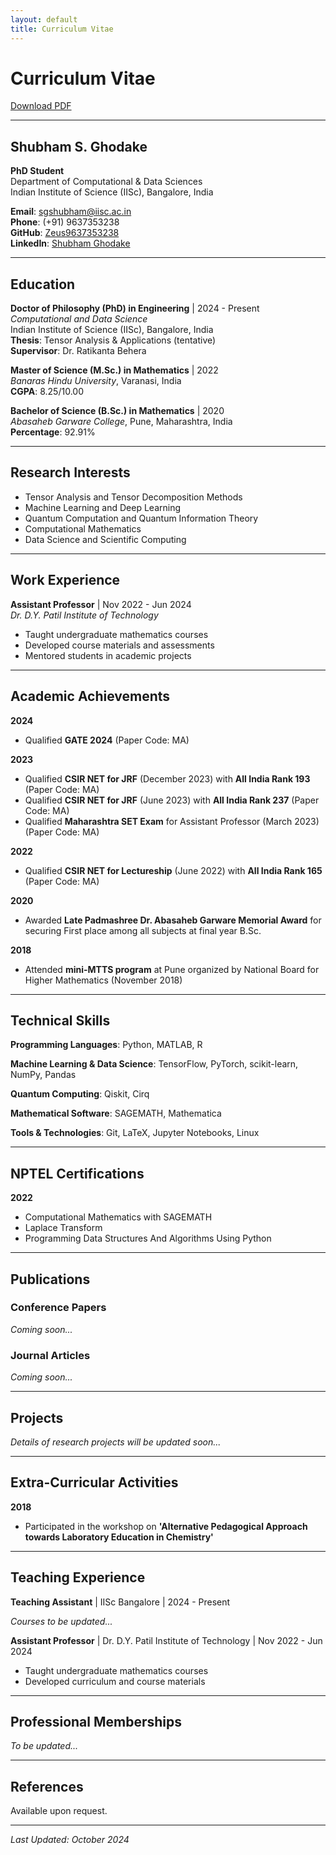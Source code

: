 ```yaml
---
layout: default
title: Curriculum Vitae
---
```


# Curriculum Vitae

[Download PDF](#)

---

## Shubham S. Ghodake

**PhD Student**  
Department of Computational & Data Sciences  
Indian Institute of Science (IISc), Bangalore, India

**Email**: sgshubham@iisc.ac.in  
**Phone**: (+91) 9637353238  
**GitHub**: [Zeus9637353238](https://github.com/Zeus9637353238)  
**LinkedIn**: [Shubham Ghodake](https://linkedin.com/in/shubham-ghodake-2b7a221b1)

---

## Education

**Doctor of Philosophy (PhD) in Engineering** | 2024 - Present  
*Computational and Data Science*  
Indian Institute of Science (IISc), Bangalore, India  
**Thesis**: Tensor Analysis & Applications (tentative)  
**Supervisor**: Dr. Ratikanta Behera

**Master of Science (M.Sc.) in Mathematics** | 2022  
*Banaras Hindu University*, Varanasi, India  
**CGPA**: 8.25/10.00

**Bachelor of Science (B.Sc.) in Mathematics** | 2020  
*Abasaheb Garware College*, Pune, Maharashtra, India  
**Percentage**: 92.91%

---

## Research Interests

- Tensor Analysis and Tensor Decomposition Methods
- Machine Learning and Deep Learning
- Quantum Computation and Quantum Information Theory
- Computational Mathematics
- Data Science and Scientific Computing

---

## Work Experience

**Assistant Professor** | Nov 2022 - Jun 2024  
*Dr. D.Y. Patil Institute of Technology*
- Taught undergraduate mathematics courses
- Developed course materials and assessments
- Mentored students in academic projects

---

## Academic Achievements

**2024**  
- Qualified **GATE 2024** (Paper Code: MA)

**2023**  
- Qualified **CSIR NET for JRF** (December 2023) with **All India Rank 193** (Paper Code: MA)
- Qualified **CSIR NET for JRF** (June 2023) with **All India Rank 237** (Paper Code: MA)
- Qualified **Maharashtra SET Exam** for Assistant Professor (March 2023) (Paper Code: MA)

**2022**  
- Qualified **CSIR NET for Lectureship** (June 2022) with **All India Rank 165** (Paper Code: MA)

**2020**  
- Awarded **Late Padmashree Dr. Abasaheb Garware Memorial Award** for securing First place among all subjects at final year B.Sc.

**2018**  
- Attended **mini-MTTS program** at Pune organized by National Board for Higher Mathematics (November 2018)

---

## Technical Skills

**Programming Languages**: Python, MATLAB, R

**Machine Learning & Data Science**: TensorFlow, PyTorch, scikit-learn, NumPy, Pandas

**Quantum Computing**: Qiskit, Cirq

**Mathematical Software**: SAGEMATH, Mathematica

**Tools & Technologies**: Git, LaTeX, Jupyter Notebooks, Linux

---

## NPTEL Certifications

**2022**
- Computational Mathematics with SAGEMATH
- Laplace Transform
- Programming Data Structures And Algorithms Using Python

---

## Publications

### Conference Papers

*Coming soon...*

### Journal Articles

*Coming soon...*

---

## Projects

*Details of research projects will be updated soon...*

---

## Extra-Curricular Activities

**2018**  
- Participated in the workshop on **'Alternative Pedagogical Approach towards Laboratory Education in Chemistry'**

---

## Teaching Experience

**Teaching Assistant** | IISc Bangalore | 2024 - Present

*Courses to be updated...*

**Assistant Professor** | Dr. D.Y. Patil Institute of Technology | Nov 2022 - Jun 2024
- Taught undergraduate mathematics courses
- Developed curriculum and course materials

---

## Professional Memberships

*To be updated...*

---

## References

Available upon request.

---

*Last Updated: October 2024*
